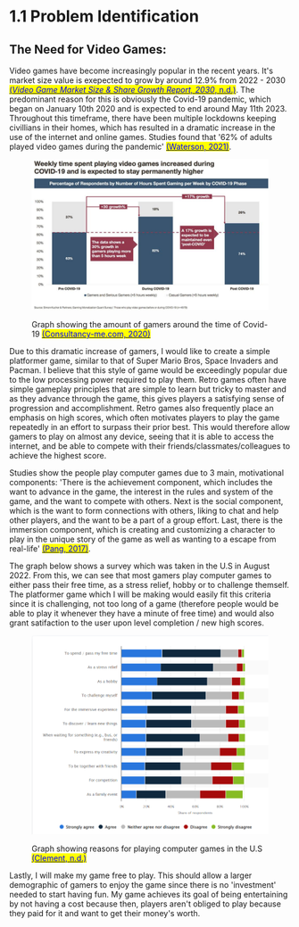 # 1.1 Problem Identification

## The Need for Video Games:

Video games have become increasingly popular in the recent years. It's market size value is exepected to grow by around 12.9% from 2022 - 2030 [<mark style="color:blue;">(</mark>_<mark style="color:blue;">Video Game Market Size & Share Growth Report, 2030</mark>_<mark style="color:blue;">, n.d.)</mark>](../reference-page.md). The predominant reason for this is obviously the Covid-19 pandemic, which began on January 10th 2020 and is expected to end around May 11th 2023. Throughout this timeframe, there have been multiple lockdowns keeping civillians in their homes, which has resulted in a dramatic increase in the use of the internet and online games. Studies found that '62% of adults played video games during the pandemic' [<mark style="color:blue;">(Waterson, 2021)</mark>](../reference-page.md).&#x20;

<figure><img src="../.gitbook/assets/image (2).png" alt=""><figcaption><p>Graph showing the amount of gamers around the time of Covid-19 <a href="../reference-page.md"><mark style="color:blue;">(Consultancy-me.com, 2020)</mark></a></p></figcaption></figure>

Due to this dramatic increase of gamers, I would like to create a simple platformer game, similar to that of Super Mario Bros, Space Invaders and Pacman. I believe that this style of game would be exceedingly popular due to the low processing power required to play them. Retro games often have simple gameplay principles that are simple to learn but tricky to master and as they advance through the game, this gives players a satisfying sense of progression and accomplishment. Retro games also frequently place an emphasis on high scores, which often motivates players to play the game repeatedly in an effort to surpass their prior best. This would therefore allow gamers to play on almost any device, seeing that it is able to access the internet, and be able to compete with their friends/classmates/colleagues to achieve the highest score.



Studies show the people play computer games due to 3 main, motivational components: 'There is the achievement component, which includes the want to advance in the game, the interest in the rules and system of the game, and the want to compete with others. Next is the social component, which is the want to form connections with others, liking to chat and help other players, and the want to be a part of a group effort. Last, there is the immersion component, which is creating and customizing a character to play in the unique story of the game as well as wanting to a escape from real-life' [<mark style="color:blue;">(Pang, 2017)</mark>](../reference-page.md). &#x20;

The graph below shows a survey which was taken in the U.S in August 2022. From this, we can see that most gamers play computer games to either pass their free time, as a stress relief, hobby or to challenge themself. The platformer game which I will be making would easily fit this criteria since it is challenging, not too long of a game (therefore people would be able to play it whenever they have a minute of free time) and would also grant satifaction to the user upon level completion / new high scores.

<figure><img src="../.gitbook/assets/image (1) (1).png" alt=""><figcaption><p>Graph showing reasons for playing computer games in the U.S <a href="../reference-page.md"><mark style="color:blue;">(Clement, n.d.)</mark></a></p></figcaption></figure>

Lastly, I will make my game free to play. This should allow a larger demographic of gamers to enjoy the game since there is no 'investment' needed to start having fun. My game achieves its goal of being entertaining by not having a cost because then, players aren't obliged to play because they paid for it and want to get their money's worth.
